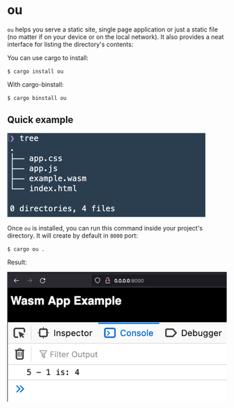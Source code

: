 # ou

`ou` helps you serve a static site, single page application or just a static file (no matter if on your device or on the local network). It also provides a neat interface for listing the directory's contents:

You can use cargo to install:

```
$ cargo install ou
```

With cargo-binstall:

```sh
$ cargo binstall ou
```

## Quick example

![Tree](resources/tree.png)

Once `ou` is installed, you can run this command inside your project's directory. It will create by default in `8000` port:

```
$ cargo ou .
```

Result:

![Result ou](resources/demo.png)
